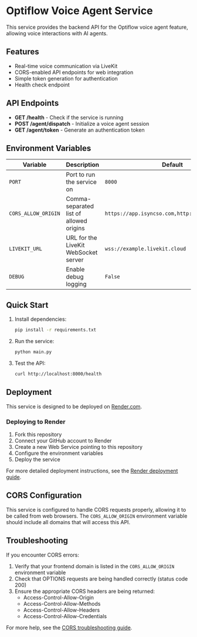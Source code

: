 # Optiflow Voice Agent Service

This service provides the backend API for the Optiflow voice agent feature, allowing voice interactions with AI agents.

## Features

- Real-time voice communication via LiveKit
- CORS-enabled API endpoints for web integration
- Simple token generation for authentication
- Health check endpoint

## API Endpoints

- **GET /health** - Check if the service is running
- **POST /agent/dispatch** - Initialize a voice agent session
- **GET /agent/token** - Generate an authentication token

## Environment Variables

| Variable | Description | Default |
|----------|-------------|---------|
| `PORT` | Port to run the service on | `8000` |
| `CORS_ALLOW_ORIGIN` | Comma-separated list of allowed origins | `https://app.isyncso.com,http://localhost:3000` |
| `LIVEKIT_URL` | URL for the LiveKit WebSocket server | `wss://example.livekit.cloud` |
| `DEBUG` | Enable debug logging | `False` |

## Quick Start

1. Install dependencies:
   ```bash
   pip install -r requirements.txt
   ```

2. Run the service:
   ```bash
   python main.py
   ```

3. Test the API:
   ```bash
   curl http://localhost:8000/health
   ```

## Deployment

This service is designed to be deployed on [Render.com](https://render.com).

### Deploying to Render

1. Fork this repository
2. Connect your GitHub account to Render
3. Create a new Web Service pointing to this repository
4. Configure the environment variables
5. Deploy the service

For more detailed deployment instructions, see the [Render deployment guide](../VOICE_AGENT_RENDER_DEPLOY.md).

## CORS Configuration

This service is configured to handle CORS requests properly, allowing it to be called from web browsers. The `CORS_ALLOW_ORIGIN` environment variable should include all domains that will access this API.

## Troubleshooting

If you encounter CORS errors:

1. Verify that your frontend domain is listed in the `CORS_ALLOW_ORIGIN` environment variable
2. Check that OPTIONS requests are being handled correctly (status code 200)
3. Ensure the appropriate CORS headers are being returned:
   - Access-Control-Allow-Origin
   - Access-Control-Allow-Methods
   - Access-Control-Allow-Headers
   - Access-Control-Allow-Credentials

For more help, see the [CORS troubleshooting guide](../VOICE_AGENT_RENDER_DEPLOY.md#troubleshooting). 